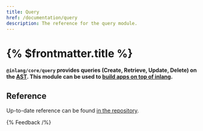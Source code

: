 ```yaml
---
title: Query
href: /documentation/query
description: The reference for the query module.
---
```


# {% $frontmatter.title %}

**`@inlang/core/query` provides queries (Create, Retrieve, Update, Delete) on the [AST](/documentation/ast). This module can be used to [build apps on top of inlang](/documentation/build-on-inlang).**

## Reference

Up-to-date reference can be found [in the repository](https://github.com/inlang/inlang/blob/main/source-code/core/src/query).

{% Feedback /%}
